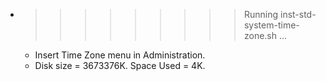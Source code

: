 * >>>>>>>>> Running inst-std-system-time-zone.sh ...
  * Insert Time Zone menu in Administration.
  * Disk size = 3673376K. Space Used = 4K.
